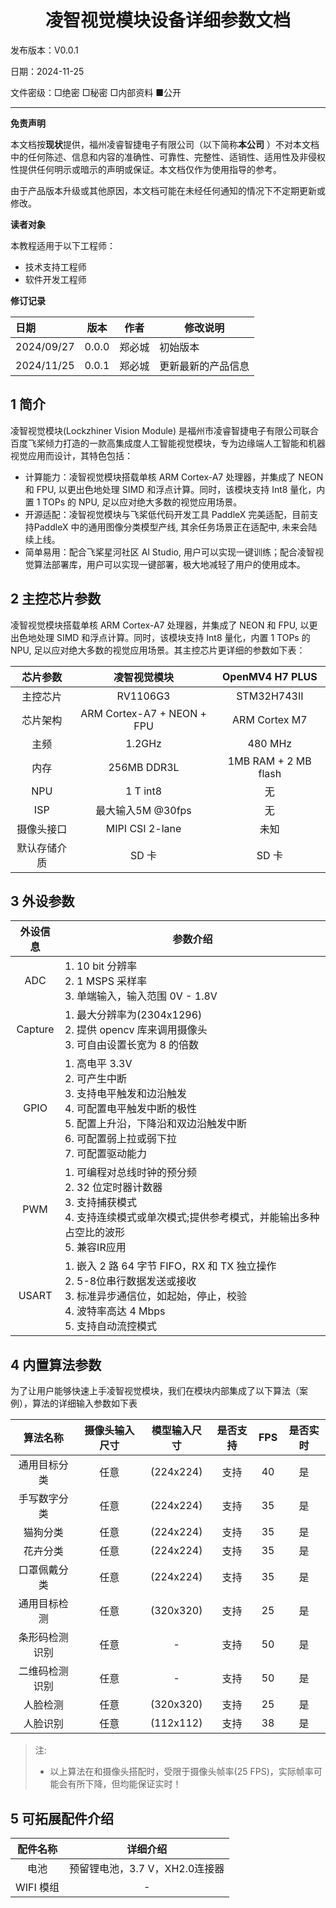 <h1 align="center">凌智视觉模块设备详细参数文档</h1>

发布版本：V0.0.1

日期：2024-11-25

文件密级：□绝密 □秘密 □内部资料 ■公开

---

**免责声明**

本文档按**现状**提供，福州凌睿智捷电子有限公司（以下简称**本公司**
）不对本文档中的任何陈述、信息和内容的准确性、可靠性、完整性、适销性、适用性及非侵权性提供任何明示或暗示的声明或保证。本文档仅作为使用指导的参考。

由于产品版本升级或其他原因，本文档可能在未经任何通知的情况下不定期更新或修改。

**读者对象**

本教程适用于以下工程师：

- 技术支持工程师
- 软件开发工程师

**修订记录**

| **日期**     | **版本** | **作者** | **修改说明**  |
|:-----------|--------|--------|-----------|
| 2024/09/27 | 0.0.0  | 郑必城    | 初始版本      |
| 2024/11/25 | 0.0.1  | 郑必城    | 更新最新的产品信息 |

## 1 简介

凌智视觉模块(Lockzhiner Vision Module) 是福州市凌睿智捷电子有限公司联合百度飞桨倾力打造的一款高集成度人工智能视觉模块，专为边缘端人工智能和机器视觉应用而设计，其特色包括：

* 计算能力：凌智视觉模块搭载单核 ARM Cortex-A7 处理器，并集成了 NEON 和 FPU, 以更出色地处理 SIMD 和浮点计算。同时，该模块支持 Int8 量化，内置 1 TOPs 的 NPU, 足以应对绝大多数的视觉应用场景。
* 开源适配：凌智视觉模块与飞桨低代码开发工具 PaddleX 完美适配，目前支持PaddleX 中的通用图像分类模型产线, 其余任务场景正在适配中, 未来会陆续上线。
* 简单易用：配合飞桨星河社区 Al Studio, 用户可以实现一键训练；配合凌智视觉算法部署库，用户可以实现一键部署，极大地减轻了用户的使用成本。

## 2 主控芯片参数

凌智视觉模块搭载单核 ARM Cortex-A7 处理器，并集成了 NEON 和 FPU, 以更出色地处理 SIMD 和浮点计算。同时，该模块支持 Int8 量化，内置 1 TOPs 的 NPU, 足以应对绝大多数的视觉应用场景。其主控芯片更详细的参数如下表：

|  芯片参数  |           凌智视觉模块           |   OpenMV4 H7 PLUS    |
|:------:|:--------------------------:|:--------------------:|
|  主控芯片  |          RV1106G3          |     STM32H743II      |
|  芯片架构  | ARM Cortex-A7 + NEON + FPU |    ARM Cortex M7     |
|   主频   |           1.2GHz           |       480 MHz        |
|   内存   |        256MB DDR3L         | 1MB RAM + 2 MB flash |
|  NPU   |          1 T int8          |          无           |
|  ISP   |       最大输入5M @30fps        |          无           |
| 摄像头接口  |      MIPI CSI 2-lane       |          未知          |
| 默认存储介质 |            SD 卡            |         SD 卡         |

## 3 外设参数

|  外设信息   | 参数介绍                                                                                                                |
|:-------:|---------------------------------------------------------------------------------------------------------------------|
|   ADC   | 1. 10 bit 分辨率<br>2. 1 MSPS 采样率<br>3. 单端输入，输入范围 0V - 1.8V                                                            |
| Capture | 1. 最大分辨率为(2304x1296)<br>2. 提供 opencv 库来调用摄像头<br>3. 可自由设置长宽为 8 的倍数                                                   |
|  GPIO   | 1. 高电平 3.3V<br>2. 可产生中断<br>3. 支持电平触发和边沿触发<br>4. 可配置电平触发中断的极性<br>5. 配置上升沿，下降沿和双边沿触发中断<br>6. 可配置弱上拉或弱下拉<br>7. 可配置驱动能力 |
|   PWM   | 1. 可编程对总线时钟的预分频<br>2. 32 位定时器计数器<br>3. 支持捕获模式<br>4. 支持连续模式或单次模式;提供参考模式，并能输出多种占空比的波形<br>5. 兼容IR应用                    |
|  USART  | 1. 嵌入 2 路 64 字节 FIFO，RX 和 TX 独立操作<br>2. 5-8位串行数据发送或接收<br>3. 标准异步通信位，如起始，停止，校验<br>4. 波特率高达 4 Mbps<br>5. 支持自动流控模式     |

## 4 内置算法参数

为了让用户能够快速上手凌智视觉模块，我们在模块内部集成了以下算法（案例），算法的详细输入参数如下表

|  算法名称   | 摄像头输入尺寸 |  模型输入尺寸   | 是否支持 | FPS | 是否实时 |
|:-------:|:-------:|:---------:|:----:|:---:|:----:|
| 通用目标分类  |   任意    | (224x224) |  支持  | 40  |  是   |
| 手写数字分类  |   任意    | (224x224) |  支持  | 35  |  是   |
|  猫狗分类   |   任意    | (224x224) |  支持  | 35  |  是   |
|  花卉分类   |   任意    | (224x224) |  支持  | 35  |  是   |
| 口罩佩戴分类  |   任意    | (224x224) |  支持  | 35  |  是   |
| 通用目标检测  |   任意    | (320x320) |  支持  | 25  |  是   |
| 条形码检测识别 |   任意    |     -     |  支持  | 50  |  是   |
| 二维码检测识别 |   任意    |     -     |  支持  | 50  |  是   |
|  人脸检测   |   任意    | (320x320) |  支持  | 25  |  是   |
|  人脸识别   |   任意    | (112x112) |  支持  | 38  |  是   |

> 注:
>
> - 以上算法在和摄像头搭配时，受限于摄像头帧率(25 FPS)，实际帧率可能会有所下降，但均能保证实时！

## 5 可拓展配件介绍

|  配件名称   |         详细介绍         |
|:-------:|:--------------------:|
|   电池    | 预留锂电池，3.7 V，XH2.0连接器 |
| WIFI 模组 |          -           |
